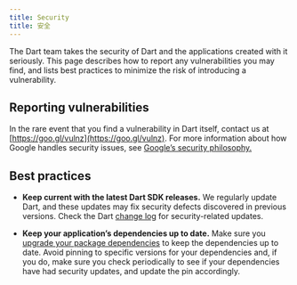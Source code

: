 ```yaml
---
title: Security
title: 安全
---
```


The Dart team takes the security of Dart and the applications
created with it seriously. This page describes how to report any
vulnerabilities you may find, and lists best practices to minimize
the risk of introducing a vulnerability.

## Reporting vulnerabilities

In the rare event that you find a vulnerability in Dart itself,
contact us at [https://goo.gl/vulnz](https://goo.gl/vulnz).
For more information about how Google handles security issues, see
[Google’s security philosophy.](https://www.google.com/about/appsecurity/)

## Best practices

* **Keep current with the latest Dart SDK releases.**
  We regularly update Dart, and these updates may fix security
  defects discovered in previous versions. Check the Dart
  [change log](https://github.com/dart-lang/sdk/blob/master/CHANGELOG.md)
  for security-related updates.

* **Keep your application’s dependencies up to date.**
  Make sure you [upgrade your package
  dependencies](/guides/packages#upgrading-a-dependency)
  to keep the dependencies up to date. Avoid pinning to specific versions
  for your dependencies and, if you do, make sure you check
  periodically to see if your dependencies have had security updates,
  and update the pin accordingly.
